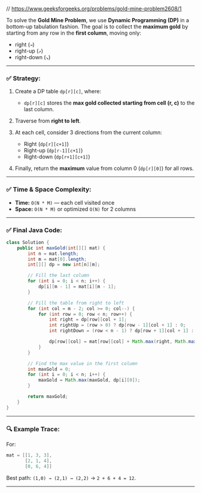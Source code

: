// https://www.geeksforgeeks.org/problems/gold-mine-problem2608/1

To solve the **Gold Mine Problem**, we use **Dynamic Programming (DP)** in a bottom-up tabulation fashion. The goal is to collect the **maximum gold** by starting from any row in the **first column**, moving only:

* right (`→`)
* right-up (`↗`)
* right-down (`↘`)

---

### ✅ Strategy:

1. Create a DP table `dp[r][c]`, where:

   * `dp[r][c]` stores the **max gold collected starting from cell (r, c)** to the last column.
2. Traverse from **right to left**.
3. At each cell, consider 3 directions from the current column:

   * Right (`dp[r][c+1]`)
   * Right-up (`dp[r-1][c+1]`)
   * Right-down (`dp[r+1][c+1]`)
4. Finally, return the **maximum** value from column 0 (`dp[r][0]`) for all rows.

---

### ✅ Time & Space Complexity:

* **Time:** `O(N * M)` — each cell visited once
* **Space:** `O(N * M)` or optimized `O(N)` for 2 columns

---

### ✅ Final Java Code:

```java
class Solution {
    public int maxGold(int[][] mat) {
        int n = mat.length;
        int m = mat[0].length;
        int[][] dp = new int[n][m];

        // Fill the last column
        for (int i = 0; i < n; i++) {
            dp[i][m - 1] = mat[i][m - 1];
        }

        // Fill the table from right to left
        for (int col = m - 2; col >= 0; col--) {
            for (int row = 0; row < n; row++) {
                int right = dp[row][col + 1];
                int rightUp = (row > 0) ? dp[row - 1][col + 1] : 0;
                int rightDown = (row < n - 1) ? dp[row + 1][col + 1] : 0;

                dp[row][col] = mat[row][col] + Math.max(right, Math.max(rightUp, rightDown));
            }
        }

        // Find the max value in the first column
        int maxGold = 0;
        for (int i = 0; i < n; i++) {
            maxGold = Math.max(maxGold, dp[i][0]);
        }

        return maxGold;
    }
}
```

---

### 🔍 Example Trace:

For:

```java
mat = [[1, 3, 3],
       [2, 1, 4],
       [0, 6, 4]]
```

Best path: `(1,0) → (2,1) → (2,2)` → `2 + 6 + 4 = 12`.

---
